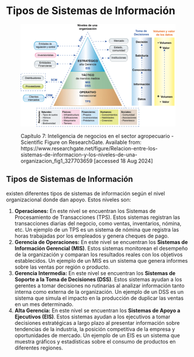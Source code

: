 # Tipos de Sistemas de Información

<figure><img src="../../.gitbook/assets/Relacion-entre-los-sistemas-de-informacion-y-los-niveles-de-una-organizacion.png" alt=""><figcaption><p>Capítulo 7: Inteligencia de negocios en el sector agropecuario - Scientific Figure on ResearchGate. Available from: https://www.researchgate.net/figure/Relacion-entre-los-sistemas-de-informacion-y-los-niveles-de-una-organizacion_fig1_327703659 [accessed 18 Aug 2024]</p></figcaption></figure>

## Tipos de Sistemas de Información

existen diferentes tipos de sistemas de información según el nivel organizacional donde dan apoyo. Estos niveles son:

1. **Operaciones:** En este nivel se encuentran los Sistemas de Procesamiento de Transacciones (TPS). Estos sistemas registran las transacciones diarias del negocio, como ventas, inventarios, nómina, etc. Un ejemplo de un TPS es un sistema de nómina que registra las horas trabajadas por los empleados y genera cheques de pago.
2. **Gerencia de Operaciones:** En este nivel se encuentran los **Sistemas de Información Gerencial (MIS)**. Estos sistemas monitorean el desempeño de la organización y comparan los resultados reales con los objetivos establecidos. Un ejemplo de un MIS es un sistema que genera informes sobre las ventas por región o producto.
3. **Gerencia Intermedia:** En este nivel se encuentran los **Sistemas de Soporte a la Toma de Decisiones (DSS)**. Estos sistemas ayudan a los gerentes a tomar decisiones no rutinarias al analizar información tanto interna como externa de la organización. Un ejemplo de un DSS es un sistema que simula el impacto en la producción de duplicar las ventas en un mes determinado.
4. **Alta Gerencia:** En este nivel se encuentran los **Sistemas de Apoyo a Ejecutivos (EIS)**. Estos sistemas ayudan a los ejecutivos a tomar decisiones estratégicas a largo plazo al presentar información sobre tendencias de la industria, la posición competitiva de la empresa y oportunidades de mercado. Un ejemplo de un EIS es un sistema que muestra gráficos y estadísticas sobre el consumo de productos en diferentes regiones.
